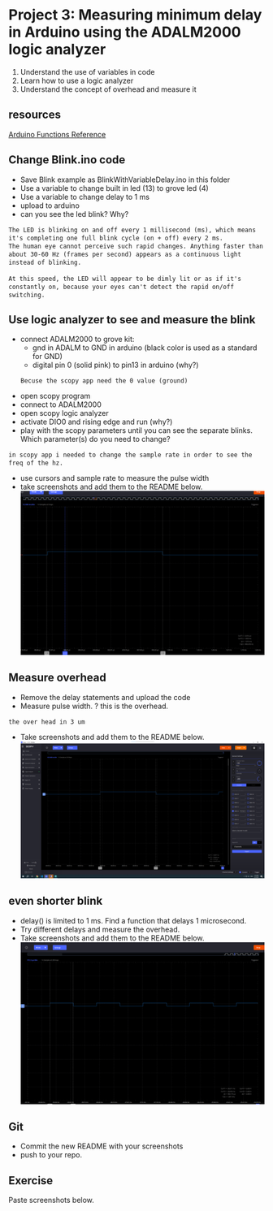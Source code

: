# Project 3: Measuring minimum delay in Arduino using the ADALM2000 logic analyzer

1. Understand the use of variables in code
2. Learn how to use a logic analyzer
3. Understand the concept of overhead and measure it

## resources
[Arduino Functions Reference](https://www.arduino.cc/reference/en/)

## Change Blink.ino code
 - Save Blink example as BlinkWithVariableDelay.ino in this folder
 - Use a variable to change built in led (13) to grove led (4)
 - Use a variable to change delay to 1 ms 
 - upload to arduino
 - can you see the led blink? Why?
```
The LED is blinking on and off every 1 millisecond (ms), which means it's completing one full blink cycle (on + off) every 2 ms.
The human eye cannot perceive such rapid changes. Anything faster than about 30-60 Hz (frames per second) appears as a continuous light instead of blinking.

At this speed, the LED will appear to be dimly lit or as if it's constantly on, because your eyes can't detect the rapid on/off switching.
```

## Use logic analyzer to see and measure the blink
 - connect ADALM2000 to grove kit: 
    - gnd in ADALM to GND in arduino (black color is used as a standard for GND)
    - digital pin 0 (solid pink) to pin13 in arduino (why?)  
   ```
   Becuse the scopy app need the 0 value (ground) 
   ``` 
 - open scopy program 
 - connect to ADALM2000
 - open scopy logic analyzer
 - activate DIO0 and rising edge and run (why?)
 - play with the scopy parameters until you can see the separate blinks. Which parameter(s) do you need to change? 
 ```
 in scopy app i needed to change the sample rate in order to see the freq of the hz.
 ```
 - use cursors and sample rate to measure the pulse width
 - take screenshots and add them to the README below.
 ![alt text](Uselogicanalyzertoseeandmeasuretheblink.png)

## Measure overhead
 - Remove the delay statements and upload the code
 - Measure pulse width. ? this is the overhead.
 ```
 the over head in 3 um
 ```
 - Take screenshots and add them to the README below.
 ![alt text](Measureoverhead.png)
 
## even shorter blink
- delay() is limited to 1 ms. Find a function that delays 1 microsecond. 
 - Try different delays and measure the overhead.
 - Take screenshots and add them to the README below.
 ![alt text](image.png)

## Git
 - Commit the new README with your screenshots
 - push to your repo.

## Exercise
Paste screenshots below.

